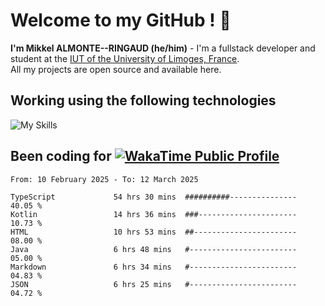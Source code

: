 # Welcome to my GitHub ! 🌃

**I'm Mikkel ALMONTE--RINGAUD (he/him)** - I'm a fullstack developer and student at the [IUT of the University of Limoges, France](https://iut.unilim.fr). \
All my projects are open source and available here.

## Working using the following technologies

![My Skills](https://skillicons.dev/icons?i=solidjs,pnpm,nodejs,ts,js,vercel,netlify,html,css,rust,astro,git,vue,md,electron,figma,github,bash,bun,cloudflare,py,tailwind,nginx,npm,tauri,vite,zig,yarn,windicss,dart,flutter,kotlin&theme=dark)

## Been coding for [![WakaTime Public Profile](https://wakatime.com/badge/user/0839e595-e07a-435c-8d59-ed95f2a3d6dd.svg?style=flat-square)](https://wakatime.com/@0839e595-e07a-435c-8d59-ed95f2a3d6dd)

<!--START_SECTION:waka-->

```plain
From: 10 February 2025 - To: 12 March 2025

TypeScript             54 hrs 30 mins  ##########---------------   40.05 %
Kotlin                 14 hrs 36 mins  ###----------------------   10.73 %
HTML                   10 hrs 53 mins  ##-----------------------   08.00 %
Java                   6 hrs 48 mins   #------------------------   05.00 %
Markdown               6 hrs 34 mins   #------------------------   04.83 %
JSON                   6 hrs 25 mins   #------------------------   04.72 %
```

<!--END_SECTION:waka-->
